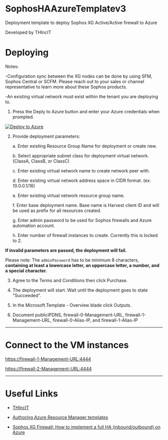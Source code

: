# SophosHAAzureTemplatev3
Deployment template to deploy Sophos XG Active/Active firewall to Azure

Developed by THIncIT

Deploying
=========

Notes:

-Configuration sync between the XG nodes can be done by using SFM, Sophos Central or SCFM. 
Please reach out to your sales or channel representative to learn more about these Sophos products.

-An existing virtual network must exist within the tenant you are deploying to.

1) Press the Deply to Azure button and enter your Azure credentials when prompted.

[![Deploy to Azure](https://azuredeploy.net/deploybutton.png)](https://portal.azure.com/#create/Microsoft.Template/uri/https%3A%2F%2Fraw.githubusercontent.com%2Fmcs1970%2Fthincit%2Fsophos-xg-aa%2FSophosHAAzureTemplatev3.json)

2) Provide deployment parameters:

	a. Enter existing Resource Group Name for deployment or create new.
	
	b. Select appropriate subnet class for deployment virtual network. (ClassA, ClassB, or ClassC)
	
	c. Enter existing virtual network name to create network peer with.
	
	d. Enter existing virtual network address space in CIDR format. (ex: 10.0.0.1/16)
	
	e. Enter existing virtual network resource group name.
	
	f. Enter base deployment name. Base name is Harvest client ID and will be used as prefix for all resources created.
	
	g. Enter admin password to be used for Sophos firewalls and Azure automation account.
	
	h. Enter number of firewall instances to create. Currently this is locked to 2.

	
**If invalid parameters are passed, the deployment will fail.**

Please note: The `adminPassword` has to be minimum 8 characters, **containing at least a lowercase letter, an uppercase letter, a number, and a special character.**

3) Agree to the Terms and Conditions then click Purchase.

4) The deployment will start. Wait until the deployment goes to state "Succeeded".

5) In the Microsoft.Template - Overview blade click Outputs.

6) Document publicIPDNS, firewall-0-Management-URL, firewall-1-Management-URL, firewall-0-Alias-IP, and firewall-1-Alias-IP

***

Connect to the VM instances
==========================

[https://firewall-1-Management-URL:4444](https://firewall-1-Management-URL:4444)

[https://firewall-2-Management-URL:4444](https://firewall-2-Management-URL:4444)

***

Useful Links
============

* [THIncIT](https://www.thincit.com)

* [Authoring Azure Resource Manager templates](https://azure.microsoft.com/en-us/documentation/articles/resource-group-authoring-templates/)

* [Sophos XG Firewall: How to implement a full HA (inbound/outbound) on Azure](https://community.sophos.com/kb/en-us/133755)
